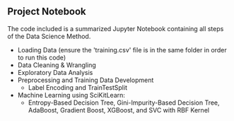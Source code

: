 ## Project Notebook 

The code included is a summarized Jupyter Notebook containing all steps of the Data Science Method.
  - Loading Data (ensure the 'training.csv' file is in the same folder in order to run this code)
  - Data Cleaning & Wrangling
  - Exploratory Data Analysis 
  - Preprocessing and Training Data Development
      - Label Encoding and TrainTestSplit
  - Machine Learning using SciKitLearn:
      - Entropy-Based Decision Tree, Gini-Impurity-Based Decision Tree, AdaBoost, Gradient Boost, XGBoost, and SVC with RBF Kernel
